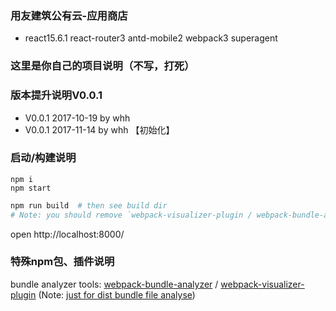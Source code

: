 ### 用友建筑公有云-应用商店
* react15.6.1 react-router3 antd-mobile2 webpack3 superagent

### 这里是你自己的项目说明（不写，打死）

### 版本提升说明V0.0.1


* V0.0.1 2017-10-19 by whh
* V0.0.1 2017-11-14 by whh 【初始化】

### 启动/构建说明
```shell
npm i
npm start
```
```sh
npm run build  # then see build dir
# Note: you should remove `webpack-visualizer-plugin / webpack-bundle-analyzer` code in webpack.config.js file for production environment.
```
open http://localhost:8000/

### 特殊npm包、插件说明
bundle analyzer tools: 
[webpack-bundle-analyzer](https://www.npmjs.com/package/webpack-bundle-analyzer) / 
[webpack-visualizer-plugin](https://www.npmjs.com/package/webpack-visualizer-plugin) 
(Note: [just for dist bundle file analyse](https://github.com/th0r/webpack-bundle-analyzer/issues/86))
